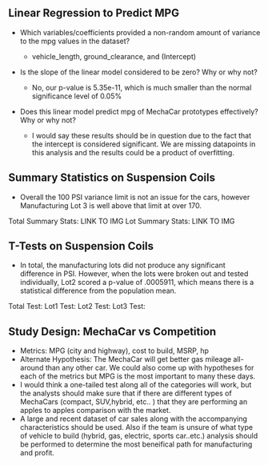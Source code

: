 ## Linear Regression to Predict MPG
- Which variables/coefficients provided a non-random amount of variance to the mpg values in the dataset?
    - vehicle_length, ground_clearance, and (Intercept)

- Is the slope of the linear model considered to be zero? Why or why not?
    - No, our p-value is 5.35e-11, which is much smaller than the normal significance level of 0.05%

- Does this linear model predict mpg of MechaCar prototypes effectively? Why or why not?
    - I would say these results should be in question due to the fact that the intercept is considered significant. We are missing datapoints in this analysis and the results could be a product of overfitting. 

## Summary Statistics on Suspension Coils
- Overall the 100 PSI variance limit is not an issue for the cars, however Manufacturing Lot 3 is well above that limit at over 170. 

Total Summary Stats: LINK TO IMG
Lot Summary Stats: LINK TO IMG

## T-Tests on Suspension Coils
- In total, the manufacturing lots did not produce any significant difference in PSI. However, when the lots were broken out and tested individually, Lot2 scored a p-value of .0005911, which means there is a statistical difference from the population mean. 

Total Test: 
Lot1 Test:
Lot2 Test:
Lot3 Test:

## Study Design: MechaCar vs Competition
- Metrics: MPG (city and highway), cost to build, MSRP, hp
- Alternate Hypothesis: The MechaCar will get better gas mileage all-around than any other car. We could also come up with hypotheses for each of the metrics but MPG is the most important to many these days. 
- I would think a one-tailed test along all of the categories will work, but the analysts should make sure that if there are different types of MechaCars (compact, SUV,hybrid, etc.. ) that they are performing an apples to apples comparison with the market. 
- A large and recent dataset of car sales along with the accompanying characteristics should be used. Also if the team is unsure of what type of vehicle to build (hybrid, gas, electric, sports car..etc.) analysis should be performed to determine the most beneifical path for manufacturing and profit.

